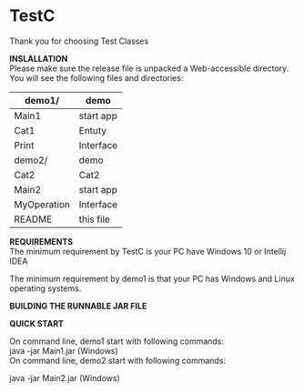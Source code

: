 # TestC
Thank you for choosing Test Classes




**INSLALLATION**<br>
Please make sure the release file is unpacked a Web-accessible directory.
You will see the following files and directories: <br>

demo1/ | demo
--- | ---
Main1 | start app
Cat1 | Entuty
Print | Interface
demo2/ | demo
Cat2 | Cat2
Main2 | start app
MyOperation | Interface
README | this file





**REQUIREMENTS**<br>
The minimum requirement by TestC is your PC have Windows 10 or Intellij IDEA


The minimum requirement by demo1 is that your PC has Windows and Linux operating systems.<br>


**BUILDING THE RUNNABLE JAR FILE**


**QUICK START**


On command line, demo1 start with following commands:
<br>
java -jar Main1.jar       (Windows)
<br>
On command line, demo2 start with following commands:

java -jar Main2.jar       (Windows)

